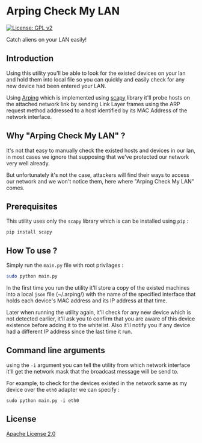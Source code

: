 # Arping Check My LAN
[![License: GPL v2](https://img.shields.io/badge/License-GPL%20v2-blue.svg)](LICENSE)

Catch aliens on your LAN easily!

## Introduction

Using this utility you'll be able to look for the existed devices on your lan and hold them into local file so you can quickly and easily check for any new device had been entered your LAN.

Using [Arping](https://en.wikipedia.org/wiki/Arping)  which is implemented using [scapy](https://github.com/secdev/scapy) library it'll probe hosts on the attached network link by sending Link Layer frames using the ARP request method addressed to a host identified by its MAC Address of the network interface.


## Why "Arping Check My LAN" ?

It's not that easy to manually check the existed hosts and devices in our lan, in most cases we ignore that supposing that we've protected our network very well already.

But unfortunately it's not the case, attackers will find their ways to access our network and we won't notice them, here where "Arping Check My LAN" comes.

## Prerequisites

This utility uses only the `scapy` library which is can be installed using `pip` :

```
pip install scapy
```

## How To use ?

Simply run the `main.py` file with root privilages :

```sh
sudo python main.py
```

In the first time you run the utility it'll store a copy of the existed machines into a local `json` file (~/.arping/) with the name of the specified interface that holds each device's MAC address and its IP address at that time.

Later when running the utility again, it'll check for any new device which is not detected earlier, it'll ask you to confirm that you are aware of this device existence before adding it to the whitelist. Also it'll notify you if any device had a different IP address since the last time it run.

## Command line arguments

using the `-i` argument you can tell the utility from which network interface it'll get the network mask that the broadcast message will be send to.

For example, to check for the devices existed in the network same as my device over the `eth0` adapter we can specify :

```
sudo python main.py -i eth0
```

## License

[Apache License 2.0](LICENSE)
